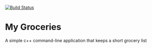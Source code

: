 [![Build Status](https://travis-ci.org/mdhardenburgh/MyGroceries.svg?branch=master)](https://travis-ci.org/mdhardenburgh/MyGroceries)

# My Groceries

A simple c++ command-line application that keeps a short grocery list
